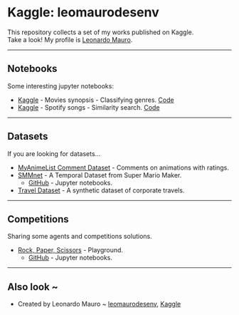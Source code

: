 # Kaggle: leomaurodesenv

This repository collects a set of my works published on Kaggle.   
Take a look! My profile is [Leonardo Mauro](https://www.kaggle.com/leomauro).  

---
## Notebooks

Some interesting jupyter notebooks:  

- [Kaggle](https://www.kaggle.com/leomauro/movies-classifying-genres-from-the-synopsis) - Movies synopsis - Classifying genres. [Code](jupyter/movies-classifying-genres-from-the-synopsis.ipynb)
- [Kaggle](https://www.kaggle.com/leomauro/spotify-songs-similarity-search) - Spotify songs - Similarity search. [Code](jupyter/spotify-songs-similarity-search.ipynb)

---
## Datasets

If you are looking for datasets...

- [MyAnimeList Comment Dataset](https://www.kaggle.com/natlee/myanimelist-comment-dataset) - Comments on animations with ratings.
- [SMMnet](https://www.kaggle.com/leomauro/smmnet) - A Temporal Dataset from Super Mario Maker.
    - [GitHub](https://github.com/leomaurodesenv/smmnet) - Jupyter notebooks.
- [Travel Dataset](https://www.kaggle.com/leomauro/argodatathon2019) - A synthetic dataset of corporate travels.

---
## Competitions

Sharing some agents and competitions solutions.

- [Rock, Paper, Scissors](https://www.kaggle.com/c/rock-paper-scissors) - Playground.
    - [GitHub](https://github.com/leomaurodesenv/rock-paper-scissors-kaggle) - Jupyter notebooks.

---
## Also look ~

- Created by Leonardo Mauro ~ [leomaurodesenv](https://github.com/leomaurodesenv/), [Kaggle](https://www.kaggle.com/leomauro)
